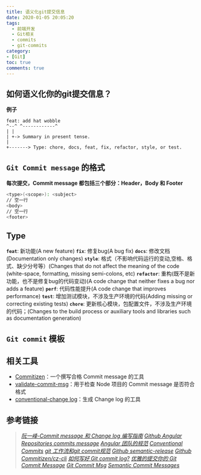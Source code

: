 ```yaml
---
title: 语义化git提交信息
date: 2020-01-05 20:05:20
tags:
  - 前端开发
  - Git相关
  - commits
  - git-commits
category:
- [Git]
toc: true
comments: true
---
```



## 如何语义化你的git提交信息？

**例子**

```zh
feat: add hat wobble
^--^ ^------------^
| |
| +-> Summary in present tense.
|
+-------> Type: chore, docs, feat, fix, refactor, style, or test.
```

## `Git Commit message` 的格式

**每次提交，Commit message 都包括三个部分：Header，Body 和 Footer**

```sh
<type>(<scope>): <subject>
// 空一行
<body>
// 空一行
<footer>
```

## Type

**`feat`**: 新功能(A new feature)
**`fix`**: 修复bug(A bug fix)
**`docs`**: 修改文档(Documentation only changes)
**`style`**: 格式（不影响代码运行的变动,空格、格式、缺少分号等）(Changes that do not affect the meaning of the code (white-space, formatting, missing semi-colons, etc)
**`refactor`**: 重构(既不是新功能，也不是修复bug的代码变动)(A code change that neither fixes a bug nor adds a feature)
**`perf`**: 代码性能提升(A code change that improves performance)
**`test`**: 增加测试模块，不涉及生产环境的代码(Adding missing or correcting existing tests)
**`chore`**: 更新核心模块，包配置文件，不涉及生产环境的代码；(Changes to the build process or auxiliary tools and libraries such as documentation generation)

## `Git commit` 模板


## 相关工具

+ [Commitizen](https://github.com/commitizen/cz-cli)：一个撰写合格 Commit message 的工具
+ [validate-commit-msg](https://github.com/conventional-changelog-archived-repos/validate-commit-msg)：用于检查 Node 项目的 Commit message 是否符合格式
+ [conventional-change log](https://github.com/conventional-changelog/conventional-changelog)：生成 Change log 的工具

## 参考链接
> [*阮一峰-Commit message 和 Change log 编写指南*](http://www.ruanyifeng.com/blog/2016/01/commit_message_change_log.html)
> [*Github Angular Repositories commits message*](https://github.com/angular/angular/commits/master)
> [*Angular 团队的规范*](https://github.com/angular/angular.js/blob/master/DEVELOPERS.md#-git-commit-guidelines)
> [*Conventional Commits*](https://www.conventionalcommits.org/en/v1.0.0/)
> [*git 工作流和git commit规范*](https://www.colabug.com/2019/0616/6449643/)
> [*Github semantic-release*](https://github.com/semantic-release/semantic-release)
> [*Github Commitizen/cz-cli*](https://github.com/commitizen/cz-cli)
> [*如何写好 Git commit log?*](https://www.zhihu.com/question/21209619)
> [*优雅的提交你的 Git Commit Message*](https://zhuanlan.zhihu.com/p/34223150)
> [*Git Commit Msg*](http://karma-runner.github.io/0.10/dev/git-commit-msg.html)
> [*Semantic Commit Messages*](https://seesparkbox.com/foundry/semantic_commit_messages)
